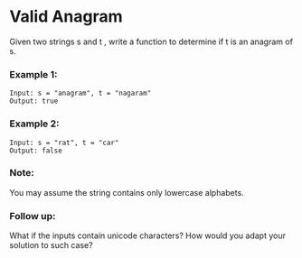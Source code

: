 # Valid Anagram

Given two strings s and t , write a function to determine if t is an anagram of s.

### Example 1:
```
Input: s = "anagram", t = "nagaram"
Output: true

```

### Example 2:
```
Input: s = "rat", t = "car"
Output: false

```

### Note:
You may assume the string contains only lowercase alphabets.

### Follow up:
What if the inputs contain unicode characters? How would you adapt your solution to such case?